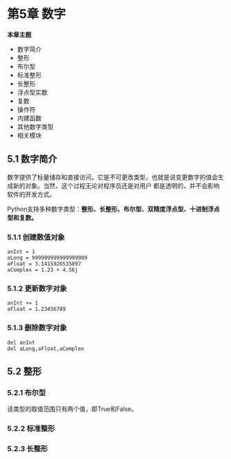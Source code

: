 # 第5章 数字

<b>本章主题</b>

* 数字简介
* 整形
* 布尔型
* 标准整形
* 长整形
* 浮点型实数
* 复数
* 操作符
* 内建函数
* 其他数字类型
* 相关模块

## 5.1 数字简介

数字提供了标量储存和直接访问，它是不可更改类型，也就是说变更数字的值会生成新的对象。当然，这个过程无论对程序员还是对用户
都是透明的，并不会影响软件的开发方式。

Python支持多种数字类型：<b>整形、长整形、布尔型、双精度浮点型、十进制浮点型和复数。</b>

### 5.1.1 创建数值对象

    anInt = 1
    aLong = 999999999999999999
    aFloat = 3.1415926535897
    aComplex = 1.23 + 4.56j

### 5.1.2 更新数字对象

    anInt += 1
    aFloat = 1.23456789

### 5.1.3 删除数字对象

    del anInt
    del aLong,aFloat,aComplex

## 5.2 整形

### 5.2.1 布尔型

该类型的取值范围只有两个值，即True和False。

### 5.2.2 标准整形

### 5.2.3 长整形
























